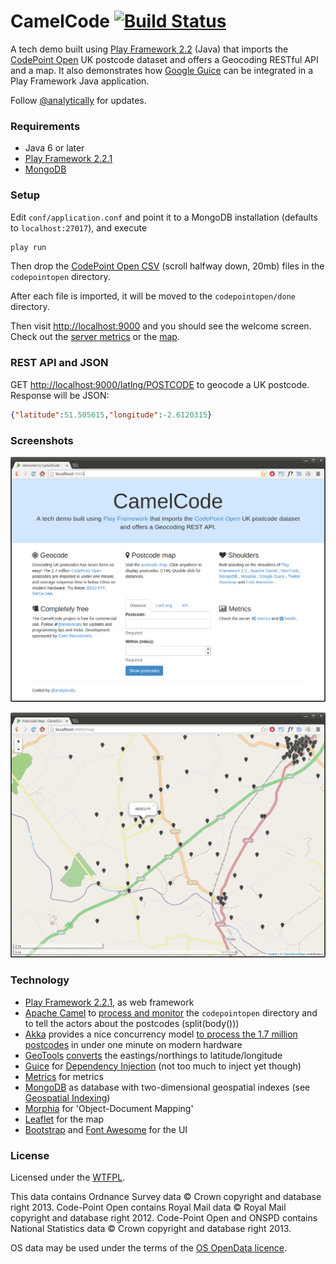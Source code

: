 CamelCode [![Build Status](https://travis-ci.org/analytically/camelcode.png)](https://travis-ci.org/analytically/camelcode)
=========

A tech demo built using [Play Framework 2.2](http://www.playframework.org) (Java) that imports the
[CodePoint Open](https://www.ordnancesurvey.co.uk/opendatadownload/products.html) UK postcode dataset
and offers a Geocoding RESTful API and a map. It also demonstrates how
[Google Guice](http://code.google.com/p/google-guice/) can be integrated in a Play Framework Java application.

Follow [@analytically](http://twitter.com/analytically) for updates.

### Requirements

- Java 6 or later
- [Play Framework 2.2.1](http://www.playframework.org)
- [MongoDB](http://www.mongodb.org)

### Setup

Edit `conf/application.conf` and point it to a MongoDB installation (defaults to `localhost:27017`), and execute

``` sh
play run
```

Then drop the [CodePoint Open CSV](https://www.ordnancesurvey.co.uk/opendatadownload/products.html) (scroll halfway down, 20mb)
files in the `codepointopen` directory.

After each file is imported, it will be moved to the `codepointopen/done` directory.

Then visit [http://localhost:9000](http://localhost:9000) and you should see the welcome screen.
Check out the [server metrics](http://localhost:9000/servermetrics) or the [map](http://localhost:9000/map).

### REST API and JSON

GET [http://localhost:9000/latlng/POSTCODE](http://localhost:9000/latlng/BS106TF) to geocode a UK postcode. Response will be JSON:

``` json
{"latitude":51.505615,"longitude":-2.6120315}
```

### Screenshots

![Welcome Page](screenshot.png)

![Map](screenshot2.png)

### Technology

* [Play Framework 2.2.1](http://www.playframework.org), as web framework
* [Apache Camel](http://camel.apache.org) to [process and monitor](https://github.com/analytically/camelcode/blob/master/app/Global.java#L103) the `codepointopen` directory and to tell the actors about the postcodes (split(body()))
* [Akka](http://akka.io) provides a nice concurrency model [to process the 1.7 million postcodes](https://github.com/analytically/camelcode/blob/master/app/actors/ProcessCPOCsvEntry.java) in under one minute on modern hardware
* [GeoTools](http://www.geotools.org) [converts](https://github.com/analytically/camelcode/blob/master/app/actors/ProcessCPOCsvEntry.java) the eastings/northings to latitude/longitude
* [Guice](http://code.google.com/p/google-guice/) for [Dependency Injection](https://github.com/analytically/camelcode/blob/master/app/Global.java#L53) (not too much to inject yet though)
* [Metrics](http://metrics.codahale.com/) for metrics
* [MongoDB](http://www.mongodb.org) as database with two-dimensional geospatial indexes (see [Geospatial Indexing](http://www.mongodb.org/display/DOCS/Geospatial+Indexing))
* [Morphia](https://github.com/mongodb/morphia) for 'Object-Document Mapping'
* [Leaflet](http://leafletjs.com/) for the map
* [Bootstrap](http://getbootstrap.com/) and [Font Awesome](http://fortawesome.github.com/Font-Awesome/) for the UI

### License

Licensed under the [WTFPL](http://en.wikipedia.org/wiki/WTFPL).

This data contains Ordnance Survey data &copy; Crown copyright and database right 2013. Code-Point Open contains
Royal Mail data &copy; Royal Mail copyright and database right 2012. Code-Point Open and ONSPD contains National Statistics
data &copy; Crown copyright and database right 2013.

OS data may be used under the terms of the [OS OpenData licence](http://www.ordnancesurvey.co.uk/oswebsite/docs/licences/os-opendata-licence.pdf).
